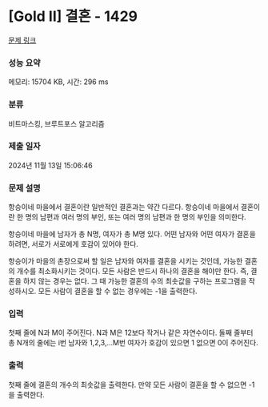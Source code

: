 # [Gold II] 결혼 - 1429 

[문제 링크](https://www.acmicpc.net/problem/1429) 

### 성능 요약

메모리: 15704 KB, 시간: 296 ms

### 분류

비트마스킹, 브루트포스 알고리즘

### 제출 일자

2024년 11월 13일 15:06:46

### 문제 설명

<p>항승이네 마을에서 결혼이란 일반적인 결혼과는 약간 다르다. 항승이네 마을에서 결혼이란 한 명의 남편과 여러 명의 부인, 또는 여러 명의 남편과 한 명의 부인을 의미한다.</p>

<p>항승이네 마을에 남자가 총 N명, 여자가 총 M명 있다. 어떤 남자와 어떤 여자가 결혼을 하려면, 서로가 서로에게 호감이 있어야 한다.</p>

<p>항승이가 마을의 촌장으로써 할 일은 남자와 여자를 결혼을 시키는 것인데, 가능한 결혼의 개수를 최소화시키는 것이다. 모든 사람은 반드시 하나의 결혼을 해야만 한다. 즉, 결혼을 하지 않는 경우는 없다. 그 때 가능한 결혼의 수의 최솟값을 구하는 프로그램을 작성하시오. 모든 사람이 결혼을 할 수 없는 경우에는 -1을 출력한다.</p>

### 입력 

 <p>첫째 줄에 N과 M이 주어진다. N과 M은 12보다 작거나 같은 자연수이다. 둘째 줄부터 총 N개의 줄에는 i번 남자와 1,2,3,...M번 여자가 호감이 있으면 1 없으면 0이 주어진다.</p>

### 출력 

 <p>첫째 줄에 결혼의 개수의 최솟값을 출력한다. 만약 모든 사람이 결혼을 할 수 없으면 -1을 출력한다.</p>

